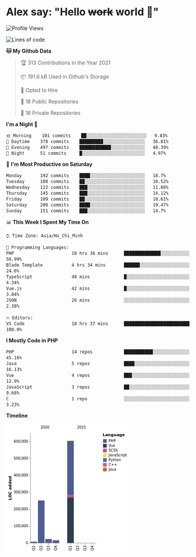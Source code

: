 # Alex say: "Hello ~~work~~ world 🐾"

<!--START_SECTION:waka-->
![Profile Views](http://img.shields.io/badge/Profile%20Views-0-blue)

![Lines of code](https://img.shields.io/badge/From%20Hello%20World%20I%27ve%20Written-903626%20lines%20of%20code-blue)

**🐱 My Github Data** 

> 🏆 313 Contributions in the Year 2021
 > 
> 📦 191.6 kB Used in Github's Storage 
 > 
> 💼 Opted to Hire
 > 
> 📜 18 Public Repositories 
 > 
> 🔑 18 Private Repositories  
 > 
**I'm a Night 🦉** 

```text
🌞 Morning    101 commits    ██░░░░░░░░░░░░░░░░░░░░░░░   9.83% 
🌆 Daytime    378 commits    █████████░░░░░░░░░░░░░░░░   36.81% 
🌃 Evening    497 commits    ████████████░░░░░░░░░░░░░   48.39% 
🌙 Night      51 commits     █░░░░░░░░░░░░░░░░░░░░░░░░   4.97%

```
📅 **I'm Most Productive on Saturday** 

```text
Monday       192 commits    ████░░░░░░░░░░░░░░░░░░░░░   18.7% 
Tuesday      108 commits    ██░░░░░░░░░░░░░░░░░░░░░░░   10.52% 
Wednesday    122 commits    ███░░░░░░░░░░░░░░░░░░░░░░   11.88% 
Thursday     145 commits    ███░░░░░░░░░░░░░░░░░░░░░░   14.12% 
Friday       109 commits    ██░░░░░░░░░░░░░░░░░░░░░░░   10.61% 
Saturday     200 commits    ████░░░░░░░░░░░░░░░░░░░░░   19.47% 
Sunday       151 commits    ███░░░░░░░░░░░░░░░░░░░░░░   14.7%

```


📊 **This Week I Spent My Time On** 

```text
⌚︎ Time Zone: Asia/Ho_Chi_Minh

💬 Programming Languages: 
PHP                      10 hrs 36 mins      ██████████████░░░░░░░░░░░   56.99% 
Blade Template           4 hrs 34 mins       ██████░░░░░░░░░░░░░░░░░░░   24.6% 
TypeScript               48 mins             █░░░░░░░░░░░░░░░░░░░░░░░░   4.34% 
Vue.js                   42 mins             █░░░░░░░░░░░░░░░░░░░░░░░░   3.84% 
JSON                     26 mins             ░░░░░░░░░░░░░░░░░░░░░░░░░   2.38%

🔥 Editors: 
VS Code                  18 hrs 37 mins      █████████████████████████   100.0%

```

**I Mostly Code in PHP** 

```text
PHP                      14 repos            ███████████░░░░░░░░░░░░░░   45.16% 
Java                     5 repos             ████░░░░░░░░░░░░░░░░░░░░░   16.13% 
Vue                      4 repos             ███░░░░░░░░░░░░░░░░░░░░░░   12.9% 
JavaScript               3 repos             ██░░░░░░░░░░░░░░░░░░░░░░░   9.68% 
C                        1 repo              ░░░░░░░░░░░░░░░░░░░░░░░░░   3.23%

```


**Timeline**

![Chart not found](https://raw.githubusercontent.com/alexzvn/alexzvn/main/charts/bar_graph.png) 


<!--END_SECTION:waka-->
